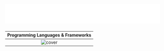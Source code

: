 
<h1 align="center">
  <img src="profil.svg" alt="abdukulov"/>
</h1>

<table style="width:100%; text-align:center;">
  <thead>
    <tr>
      <th><strong>Programming Languages & Frameworks</strong></th>
    </tr>
  </thead>
  <tbody>
    <tr>
      <td>
        <img width="70%" src="https://raw.githubusercontent.com/oussamabouchikhi/oussamabouchikhi/master/assets/skills.png" alt="cover" />
      </td>
    </tr>
  </tbody>
</table>
